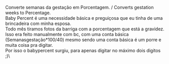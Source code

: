 Converte semanas da gestação em Porcentagem. / Converts gestation weeks to Percentage.\
Baby Percent é uma necessidade básica e preguiçosa que eu tinha de uma brincadeira com minha esposa.\
Todo mês tiramos fotos da barriga com a porcentagem que está a gravidez.\
Isso era feito manualmente com bc, com uma conta básica (Semanasgestação*100/40) mesmo sendo uma conta básica é um porre e muita coisa pra digitar.\
Por isso o babypercent surgiu, para apenas digitar no máximo dois digitos ;)\

